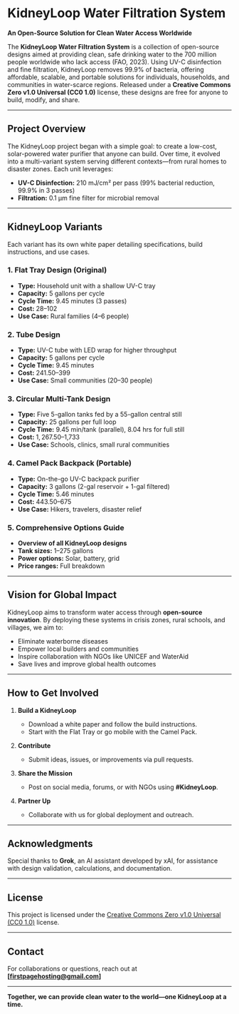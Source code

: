 # KidneyLoop Water Filtration System



**An Open-Source Solution for Clean Water Access Worldwide**

The **KidneyLoop Water Filtration System** is a collection of open-source designs aimed at providing clean, safe drinking water to the 700 million people worldwide who lack access (FAO, 2023). Using UV-C disinfection and fine filtration, KidneyLoop removes 99.9% of bacteria, offering affordable, scalable, and portable solutions for individuals, households, and communities in water-scarce regions. Released under a **Creative Commons Zero v1.0 Universal (CC0 1.0)** license, these designs are free for anyone to build, modify, and share.

---

## Project Overview

The KidneyLoop project began with a simple goal: to create a low-cost, solar-powered water purifier that anyone can build. Over time, it evolved into a multi-variant system serving different contexts—from rural homes to disaster zones. Each unit leverages:

- **UV-C Disinfection:** 210 mJ/cm² per pass (99% bacterial reduction, 99.9% in 3 passes)
- **Filtration:** 0.1 μm fine filter for microbial removal

---

## KidneyLoop Variants

Each variant has its own white paper detailing specifications, build instructions, and use cases.

### 1. Flat Tray Design (Original)
- **Type:** Household unit with a shallow UV-C tray
- **Capacity:** 5 gallons per cycle
- **Cycle Time:** 9.45 minutes (3 passes)
- **Cost:** $28–$102
- **Use Case:** Rural families (4–6 people)


### 2. Tube Design
- **Type:** UV-C tube with LED wrap for higher throughput
- **Capacity:** 5 gallons per cycle
- **Cycle Time:** 9.45 minutes
- **Cost:** $241.50–$399
- **Use Case:** Small communities (20–30 people)

### 3. Circular Multi-Tank Design
- **Type:** Five 5-gallon tanks fed by a 55-gallon central still
- **Capacity:** 25 gallons per full loop
- **Cycle Time:** 9.45 min/tank (parallel), 8.04 hrs for full still
- **Cost:** $1,267.50–$1,733
- **Use Case:** Schools, clinics, small rural communities


### 4. Camel Pack Backpack (Portable)
- **Type:** On-the-go UV-C backpack purifier
- **Capacity:** 3 gallons (2-gal reservoir + 1-gal filtered)
- **Cycle Time:** 5.46 minutes
- **Cost:** $443.50–$675
- **Use Case:** Hikers, travelers, disaster relief


### 5. Comprehensive Options Guide
- **Overview of all KidneyLoop designs**
- **Tank sizes:** 1–275 gallons
- **Power options:** Solar, battery, grid
- **Price ranges:** Full breakdown


---

## Vision for Global Impact

KidneyLoop aims to transform water access through **open-source innovation**. By deploying these systems in crisis zones, rural schools, and villages, we aim to:

- Eliminate waterborne diseases
- Empower local builders and communities
- Inspire collaboration with NGOs like UNICEF and WaterAid
- Save lives and improve global health outcomes

---

## How to Get Involved

1. **Build a KidneyLoop**
   - Download a white paper and follow the build instructions.
   - Start with the Flat Tray or go mobile with the Camel Pack.

2. **Contribute**
   - Submit ideas, issues, or improvements via pull requests.

3. **Share the Mission**
   - Post on social media, forums, or with NGOs using **#KidneyLoop**.

4. **Partner Up**
   - Collaborate with us for global deployment and outreach.

---

## Acknowledgments

Special thanks to **Grok**, an AI assistant developed by xAI, for assistance with design validation, calculations, and documentation.

---

## License

This project is licensed under the [Creative Commons Zero v1.0 Universal (CC0 1.0)](https://creativecommons.org/publicdomain/zero/1.0/) license.

---

## Contact

For collaborations or questions, reach out at **[firstpagehosting@gmail.com]**

---

**Together, we can provide clean water to the world—one KidneyLoop at a time.**
